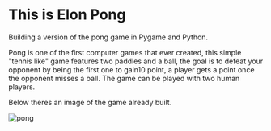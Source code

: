 # This is Elon Pong

Building a version of the pong game in Pygame and Python.

Pong is one of the first computer games that ever created,
this simple "tennis like" game features two paddles and a ball,
the goal is to defeat your opponent by being the first one to gain10 point,
a player gets a point once the opponent misses a ball.
The game can be played with two human players.

Below theres an image of the game already built.

<image src="Captura de pantalla 2022-12-12 173628.png" alt="pong">
